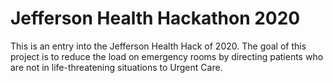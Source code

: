 # Jefferson Health Hackathon 2020

This is an entry into the Jefferson Health Hack of 2020. The goal of this project is to reduce the load on emergency rooms by directing patients who are not in life-threatening situations to Urgent Care.
